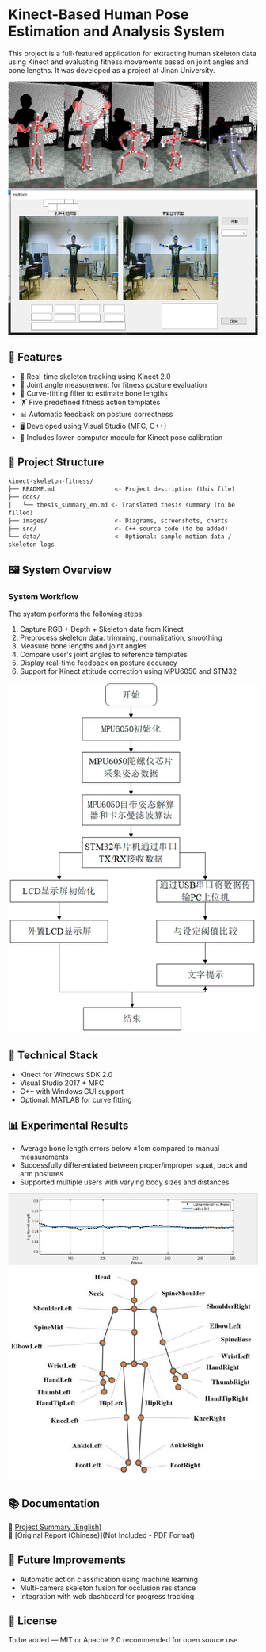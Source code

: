 # Kinect-Based Human Pose Estimation and Analysis System

This project is a full-featured application for extracting human skeleton data using Kinect and evaluating fitness movements based on joint angles and bone lengths. It was developed as a  project at Jinan University.

![System Architecture](images/system-architecture.png)
![Software Interface](images/software-interface.png)

## 📌 Features

- 🎯 Real-time skeleton tracking using Kinect 2.0
- 📐 Joint angle measurement for fitness posture evaluation
- 🧠 Curve-fitting filter to estimate bone lengths
- 🏋️ Five predefined fitness action templates
- 📊 Automatic feedback on posture correctness
- 🖥️ Developed using Visual Studio (MFC, C++)
- 🔧 Includes lower-computer module for Kinect pose calibration

## 📁 Project Structure

```
kinect-skeleton-fitness/
├── README.md                 <- Project description (this file)
├── docs/
│   └── thesis_summary_en.md <- Translated thesis summary (to be filled)
├── images/                   <- Diagrams, screenshots, charts
├── src/                      <- C++ source code (to be added)
└── data/                     <- Optional: sample motion data / skeleton logs
```

## 🖼️ System Overview

### System Workflow
The system performs the following steps:
1. Capture RGB + Depth + Skeleton data from Kinect
2. Preprocess skeleton data: trimming, normalization, smoothing
3. Measure bone lengths and joint angles
4. Compare user's joint angles to reference templates
5. Display real-time feedback on posture accuracy
6. Support for Kinect attitude correction using MPU6050 and STM32

![Workflow](images/workflow.png)

## 🔧 Technical Stack

- Kinect for Windows SDK 2.0
- Visual Studio 2017 + MFC
- C++ with Windows GUI support
- Optional: MATLAB for curve fitting

## 📊 Experimental Results

- Average bone length errors below ±1cm compared to manual measurements
- Successfully differentiated between proper/improper squat, back and arm postures
- Supported multiple users with varying body sizes and distances

![Bone Length Accuracy](images/bone-length-analysis.png)
![Posture Evaluation](images/posture-evaluation-example.png)

## 📚 Documentation

📄 [Project Summary (English)](docs/thesis_summary_en.md)  
📄 [Original Report (Chinese)](Not Included - PDF Format)

## 🚀 Future Improvements

- Automatic action classification using machine learning
- Multi-camera skeleton fusion for occlusion resistance
- Integration with web dashboard for progress tracking

## 📝 License

To be added — MIT or Apache 2.0 recommended for open source use.
